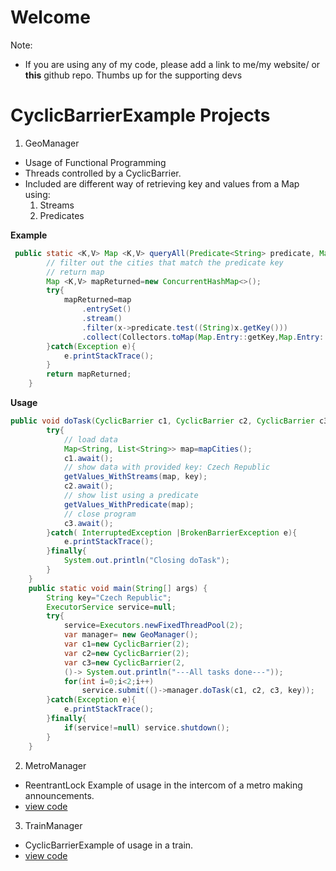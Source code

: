 # Welcome

Note:
- If you are using any of my code, please add a link to me/my website/ or **this** github repo. Thumbs up for the supporting devs 

# CyclicBarrierExample Projects

1. GeoManager
 - Usage of Functional Programming
 - Threads controlled by a 
   CyclicBarrier.
 - Included are different way of retrieving key and values from a Map using:
    1. Streams
    2. Predicates

**Example**
```java
 public static <K,V> Map <K,V> queryAll(Predicate<String> predicate, Map<K,V> map){
        // filter out the cities that match the predicate key
        // return map
        Map <K,V> mapReturned=new ConcurrentHashMap<>();
        try{
            mapReturned=map
                .entrySet()
                .stream()
                .filter(x->predicate.test((String)x.getKey()))
                .collect(Collectors.toMap(Map.Entry::getKey,Map.Entry::getValue));
        }catch(Exception e){
            e.printStackTrace();
        }
        return mapReturned;
    }
```

**Usage**
```java
public void doTask(CyclicBarrier c1, CyclicBarrier c2, CyclicBarrier c3, String key){
        try{
            // load data
            Map<String, List<String>> map=mapCities();
            c1.await();
            // show data with provided key: Czech Republic
            getValues_WithStreams(map, key);
            c2.await();
            // show list using a predicate
            getValues_WithPredicate(map);
            // close program
            c3.await();
        }catch( InterruptedException |BrokenBarrierException e){
            e.printStackTrace();
        }finally{
            System.out.println("Closing doTask");
        }
    }
    public static void main(String[] args) {
        String key="Czech Republic";
        ExecutorService service=null;
        try{
            service=Executors.newFixedThreadPool(2);
            var manager= new GeoManager();
            var c1=new CyclicBarrier(2);
            var c2=new CyclicBarrier(2);
            var c3=new CyclicBarrier(2,
            ()-> System.out.println("---All tasks done---"));
            for(int i=0;i<2;i++)
                service.submit(()->manager.doTask(c1, c2, c3, key));
        }catch(Exception e){
            e.printStackTrace();
        }finally{
            if(service!=null) service.shutdown();
        }
    }

```

2. MetroManager
- ReentrantLock Example of usage in the 
  intercom of a metro making announcements.
- [view code](https://github.com/tekkatan/portfoliowork/blob/main/javaprojects/cyclicbarrierexample/MetroManager.java "goto cyclicbarrier example of metro announcement")


3. TrainManager
- CyclicBarrierExample of usage in a train.
- [view code](https://github.com/tekkatan/portfoliowork/blob/main/javaprojects/cyclicbarrierexample/TrainManager.java "goto cyclicbarrier example of train")
